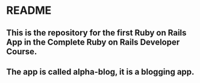 # README 

## This is the repository for the first Ruby on Rails App in the Complete Ruby on Rails Developer Course. 

## The app is called alpha-blog, it is a blogging app.